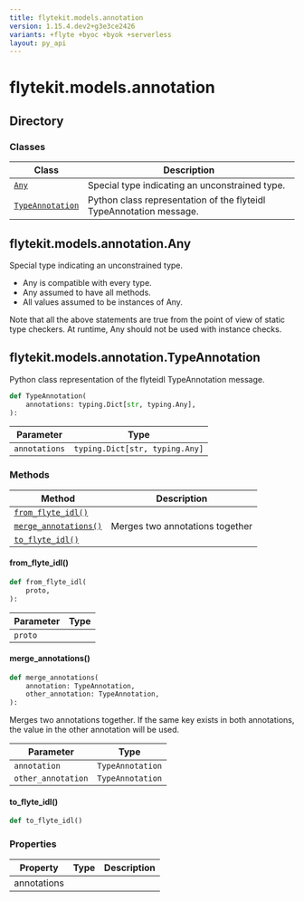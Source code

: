 ```yaml
---
title: flytekit.models.annotation
version: 1.15.4.dev2+g3e3ce2426
variants: +flyte +byoc +byok +serverless
layout: py_api
---
```


# flytekit.models.annotation

## Directory

### Classes

| Class | Description |
|-|-|
| [`Any`](.././flytekit.models.annotation#flytekitmodelsannotationany) | Special type indicating an unconstrained type. |
| [`TypeAnnotation`](.././flytekit.models.annotation#flytekitmodelsannotationtypeannotation) | Python class representation of the flyteidl TypeAnnotation message. |

## flytekit.models.annotation.Any

Special type indicating an unconstrained type.

- Any is compatible with every type.
- Any assumed to have all methods.
- All values assumed to be instances of Any.

Note that all the above statements are true from the point of view of
static type checkers. At runtime, Any should not be used with instance
checks.


## flytekit.models.annotation.TypeAnnotation

Python class representation of the flyteidl TypeAnnotation message.


```python
def TypeAnnotation(
    annotations: typing.Dict[str, typing.Any],
):
```
| Parameter | Type |
|-|-|
| `annotations` | `typing.Dict[str, typing.Any]` |

### Methods

| Method | Description |
|-|-|
| [`from_flyte_idl()`](#from_flyte_idl) |  |
| [`merge_annotations()`](#merge_annotations) | Merges two annotations together |
| [`to_flyte_idl()`](#to_flyte_idl) |  |


#### from_flyte_idl()

```python
def from_flyte_idl(
    proto,
):
```
| Parameter | Type |
|-|-|
| `proto` |  |

#### merge_annotations()

```python
def merge_annotations(
    annotation: TypeAnnotation,
    other_annotation: TypeAnnotation,
):
```
Merges two annotations together. If the same key exists in both annotations, the value in the other annotation
will be used.


| Parameter | Type |
|-|-|
| `annotation` | `TypeAnnotation` |
| `other_annotation` | `TypeAnnotation` |

#### to_flyte_idl()

```python
def to_flyte_idl()
```
### Properties

| Property | Type | Description |
|-|-|-|
| annotations |  |  |

